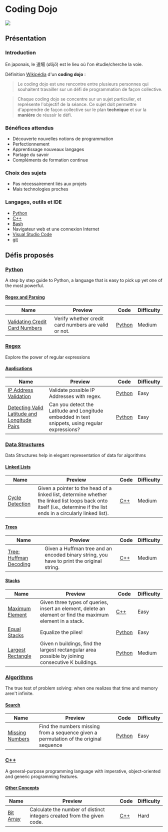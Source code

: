 # Coding Dojo

![](https://upload.wikimedia.org/wikipedia/commons/thumb/c/c6/Illustrerad_Verldshistoria_band_I_Ill_107.jpg/158px-Illustrerad_Verldshistoria_band_I_Ill_107.jpg)

## Présentation

### Introduction

En japonais, le 道場 (_dōjō_) est le lieu où l'on étudie/cherche la voie.

Définition [Wikipédia](https://fr.wikipedia.org/wiki/Coding_dojo) d'un **coding dojo** :

> Le coding dojo est une rencontre entre plusieurs personnes qui souhaitent travailler sur un défi de programmation de façon collective.

> Chaque coding dojo se concentre sur un sujet particulier, et représente l'objectif de la séance. Ce sujet doit permettre d'apprendre de façon collective sur le plan **technique** et sur la **manière** de réussir le défi. 

### Bénéfices attendus

* Découverte nouvelles notions de programmation
* Perfectionnement
* Apprentissage nouveaux langages
* Partage du savoir
* Compléments de formation continue

### Choix des sujets 

* Pas nécessairement liés aux projets
* Mais technologies proches

### Langages, outils et IDE

- [Python](https://www.python.org)
- [C++](http://www.cplusplus.com)
- [Bash](https://www.gnu.org/software/bash/)
- Navigateur web et une connexion Internet
- [Visual Studio Code](http://code.visualstudio.com)
- [git](https://git-scm.com)


## Défis proposés

### [Python](https://www.hackerrank.com/domains/python)
A step by step guide to Python, a language that is easy to pick up yet one of the most powerful.


#### [Regex and Parsing](https://www.hackerrank.com/domains/python/py-regex)

Name | Preview | Code | Difficulty
---- | ------- | ---- | ----------
[Validating Credit Card Numbers](https://www.hackerrank.com/challenges/validating-credit-card-number)|Verify whether credit card numbers are valid or not.|[Python](validating-credit-card-number.py)|Medium

### [Regex](https://www.hackerrank.com/domains/regex)
Explore the power of regular expressions


#### [Applications](https://www.hackerrank.com/domains/regex/re-applications)

Name | Preview | Code | Difficulty
---- | ------- | ---- | ----------
[IP Address Validation](https://www.hackerrank.com/challenges/ip-address-validation)|Validate possible IP Addresses with regex.|[Python](ip-address-validation.py)|Easy
[Detecting Valid Latitude and Longitude Pairs](https://www.hackerrank.com/challenges/detecting-valid-latitude-and-longitude)|Can you detect the Latitude and Longitude embedded in text snippets, using regular expressions?|[Python](detecting-valid-latitude-and-longitude.py)|Easy

### [Data Structures](https://www.hackerrank.com/domains/data-structures)
Data Structures help in elegant representation of data for algorithms


#### [Linked Lists](https://www.hackerrank.com/domains/data-structures/linked-lists)

Name | Preview | Code | Difficulty
---- | ------- | ---- | ----------
[Cycle Detection](https://www.hackerrank.com/challenges/detect-whether-a-linked-list-contains-a-cycle)|Given a pointer to the head of a linked list, determine whether the linked list loops back onto itself (i.e., determine if the list ends in a circularly linked list).|[C++](detect-whether-a-linked-list-contains-a-cycle.cpp)|Medium

#### [Trees](https://www.hackerrank.com/domains/data-structures/trees)

Name | Preview | Code | Difficulty
---- | ------- | ---- | ----------
[Tree: Huffman Decoding ](https://www.hackerrank.com/challenges/tree-huffman-decoding)|Given a Huffman tree and an encoded binary string, you have to print the original string.|[C++](tree-huffman-decoding.cpp)|Medium

#### [Stacks](https://www.hackerrank.com/domains/data-structures/stacks)

Name | Preview | Code | Difficulty
---- | ------- | ---- | ----------
[Maximum Element](https://www.hackerrank.com/challenges/maximum-element)|Given three types of queries, insert an element, delete an element or find the maximum element in a stack.|[C++](maximum-element.cpp)|Easy
[Equal Stacks](https://www.hackerrank.com/challenges/equal-stacks)|Equalize the piles!|[Python](equal-stacks.py)|Easy
[Largest Rectangle ](https://www.hackerrank.com/challenges/largest-rectangle)|Given n buildings, find the largest rectangular area possible by joining consecutive K buildings.|[Python](largest-rectangle.py)|Medium

### [Algorithms](https://www.hackerrank.com/domains/algorithms)
The true test of problem solving: when one realizes that time and memory aren't infinite.



#### [Search](https://www.hackerrank.com/domains/algorithms/search)

Name | Preview | Code | Difficulty
---- | ------- | ---- | ----------
[Missing Numbers](https://www.hackerrank.com/challenges/missing-numbers)|Find the numbers missing from a sequence given a permutation of the original sequence|[Python](missing-numbers.py)|Easy

### [C++](https://www.hackerrank.com/domains/cpp)
A general-purpose programming language with imperative, object-oriented and generic programming features.


#### [Other Concepts](https://www.hackerrank.com/domains/cpp/other-concepts)

Name | Preview | Code | Difficulty
---- | ------- | ---- | ----------
[Bit Array](https://www.hackerrank.com/challenges/bitset-1)|Calculate the number of distinct integers created from the given code.|[C++](bitset-1.cpp)|Hard

